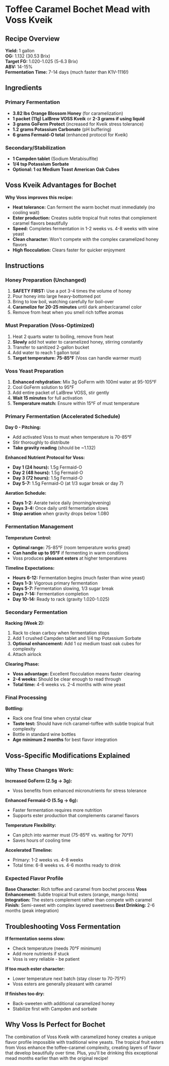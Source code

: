 # Toffee Caramel Bochet Mead with Voss Kveik

## Recipe Overview
**Yield:** 1 gallon  
**OG:** 1.132 (30.53 Brix)  
**Target FG:** 1.020-1.025 (5-6.3 Brix)  
**ABV:** 14-15%  
**Fermentation Time:** 7-14 days (much faster than K1V-1116!)  

## Ingredients

### Primary Fermentation
- **3.82 lbs Orange Blossom Honey** (for caramelization)
- **1 packet (11g) LalBrew VOSS Kveik** or **2-3 grams if using liquid**
- **3 grams GoFerm Protect** (increased for Kveik stress tolerance)
- **1.2 grams Potassium Carbonate** (pH buffering)
- **6 grams Fermaid-O total** (enhanced protocol for Kveik)

### Secondary/Stabilization
- **1 Campden tablet** (Sodium Metabisulfite)
- **1/4 tsp Potassium Sorbate**
- **Optional: 1 oz Medium Toast American Oak Cubes**

## Voss Kveik Advantages for Bochet

**Why Voss improves this recipe:**
- **Heat tolerance:** Can ferment the warm bochet must immediately (no cooling wait)
- **Ester production:** Creates subtle tropical fruit notes that complement caramel flavors beautifully
- **Speed:** Completes fermentation in 1-2 weeks vs. 4-8 weeks with wine yeast
- **Clean character:** Won't compete with the complex caramelized honey flavors
- **High flocculation:** Clears faster for quicker enjoyment

## Instructions

### Honey Preparation (Unchanged)
1. **SAFETY FIRST:** Use a pot 3-4 times the volume of honey
2. Pour honey into large heavy-bottomed pot
3. Bring to low boil, watching carefully for boil-over
4. **Caramelize for 20-25 minutes** until dark amber/caramel color
5. Remove from heat when you smell rich toffee aromas

### Must Preparation (Voss-Optimized)
1. Heat 2 quarts water to boiling, remove from heat
2. **Slowly** add hot water to caramelized honey, stirring constantly
3. Transfer to sanitized 2-gallon bucket
4. Add water to reach 1 gallon total
5. **Target temperature: 75-85°F** (Voss can handle warmer must)

### Voss Yeast Preparation
1. **Enhanced rehydration:** Mix 3g GoFerm with 100ml water at 95-105°F
2. Cool GoFerm solution to 95°F
3. Add entire packet of LalBrew VOSS, stir gently
4. **Wait 15 minutes** for full activation
5. **Temperature match:** Ensure within 15°F of must temperature

### Primary Fermentation (Accelerated Schedule)

**Day 0 - Pitching:**
- Add activated Voss to must when temperature is 70-85°F
- Stir thoroughly to distribute
- **Take gravity reading** (should be ~1.132)

**Enhanced Nutrient Protocol for Voss:**
- **Day 1 (24 hours):** 1.5g Fermaid-O
- **Day 2 (48 hours):** 1.5g Fermaid-O  
- **Day 3 (72 hours):** 1.5g Fermaid-O
- **Day 5-7:** 1.5g Fermaid-O (at 1/3 sugar break or day 7)

**Aeration Schedule:**
- **Days 1-2:** Aerate twice daily (morning/evening)
- **Days 3-4:** Once daily until fermentation slows
- **Stop aeration** when gravity drops below 1.080

### Fermentation Management

**Temperature Control:**
- **Optimal range:** 75-85°F (room temperature works great)
- **Can handle up to 95°F** if fermenting in warm conditions
- Voss produces **pleasant esters** at higher temperatures

**Timeline Expectations:**
- **Hours 6-12:** Fermentation begins (much faster than wine yeast)
- **Days 1-3:** Vigorous primary fermentation
- **Days 5-7:** Fermentation slowing, 1/3 sugar break
- **Days 7-14:** Fermentation completion
- **Day 10-14:** Ready to rack (gravity 1.020-1.025)

### Secondary Fermentation

**Racking (Week 2):**
1. Rack to clean carboy when fermentation stops
2. Add 1 crushed Campden tablet and 1/4 tsp Potassium Sorbate
3. **Optional enhancement:** Add 1 oz medium toast oak cubes for complexity
4. Attach airlock

**Clearing Phase:**
- **Voss advantage:** Excellent flocculation means faster clearing
- **2-4 weeks:** Should be clear enough to read through
- **Total time:** 4-6 weeks vs. 2-4 months with wine yeast

### Final Processing

**Bottling:**
- Rack one final time when crystal clear
- **Taste test:** Should have rich caramel-toffee with subtle tropical fruit complexity
- Bottle in standard wine bottles
- **Age minimum 2 months** for best flavor integration

## Voss-Specific Modifications Explained

### Why These Changes Work:

**Increased GoFerm (2.5g → 3g):**
- Voss benefits from enhanced micronutrients for stress tolerance

**Enhanced Fermaid-O (5.5g → 6g):**
- Faster fermentation requires more nutrition
- Supports ester production that complements caramel flavors

**Temperature Flexibility:**
- Can pitch into warmer must (75-85°F vs. waiting for 70°F)
- Saves hours of cooling time

**Accelerated Timeline:**
- Primary: 1-2 weeks vs. 4-8 weeks
- Total time: 6-8 weeks vs. 4-6 months ready to drink

### Expected Flavor Profile

**Base Character:** Rich toffee and caramel from bochet process
**Voss Enhancement:** Subtle tropical fruit esters (orange, mango hints)
**Integration:** The esters complement rather than compete with caramel
**Finish:** Semi-sweet with complex layered sweetness
**Best Drinking:** 2-6 months (peak integration)

## Troubleshooting Voss Fermentation

**If fermentation seems slow:**
- Check temperature (needs 70°F minimum)
- Add more nutrients if stuck
- Voss is very reliable - be patient

**If too much ester character:**
- Lower temperature next batch (stay closer to 70-75°F)
- Voss esters are generally pleasant with caramel

**If finishes too dry:**
- Back-sweeten with additional caramelized honey
- Stabilize first with Campden and sorbate

## Why Voss Is Perfect for Bochet

The combination of Voss Kveik with caramelized honey creates a unique flavor profile impossible with traditional wine yeasts. The tropical fruit esters from Voss enhance the toffee-caramel complexity, creating layers of flavor that develop beautifully over time. Plus, you'll be drinking this exceptional mead months earlier than with the original recipe!